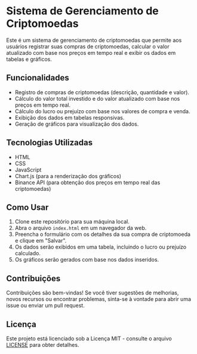 # Sistema de Gerenciamento de Criptomoedas

Este é um sistema de gerenciamento de criptomoedas que permite aos usuários registrar suas compras de criptomoedas, calcular o valor atualizado com base nos preços em tempo real e exibir os dados em tabelas e gráficos.

## Funcionalidades

- Registro de compras de criptomoedas (descrição, quantidade e valor).
- Cálculo do valor total investido e do valor atualizado com base nos preços em tempo real.
- Cálculo do lucro ou prejuízo com base nos valores de compra e venda.
- Exibição dos dados em tabelas responsivas.
- Geração de gráficos para visualização dos dados.

## Tecnologias Utilizadas

- HTML
- CSS
- JavaScript
- Chart.js (para a renderização dos gráficos)
- Binance API (para obtenção dos preços em tempo real das criptomoedas)

## Como Usar

1. Clone este repositório para sua máquina local.
2. Abra o arquivo `index.html` em um navegador da web.
3. Preencha o formulário com os detalhes da sua compra de criptomoeda e clique em "Salvar".
4. Os dados serão exibidos em uma tabela, incluindo o lucro ou prejuízo calculado.
5. Os gráficos serão gerados com base nos dados inseridos.

## Contribuições

Contribuições são bem-vindas! Se você tiver sugestões de melhorias, novos recursos ou encontrar problemas, sinta-se à vontade para abrir uma issue ou enviar um pull request.

## Licença

Este projeto está licenciado sob a Licença MIT - consulte o arquivo [LICENSE](LICENSE) para obter detalhes.
